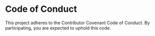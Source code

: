 # Code of Conduct
This project adheres to the Contributor Covenant Code of Conduct. By participating, you are expected to uphold this code.
